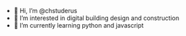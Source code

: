 - 👋 Hi, I’m @chstuderus
- 👀 I’m interested in digital building design and construction
- 🌱 I’m currently learning python and javascript
